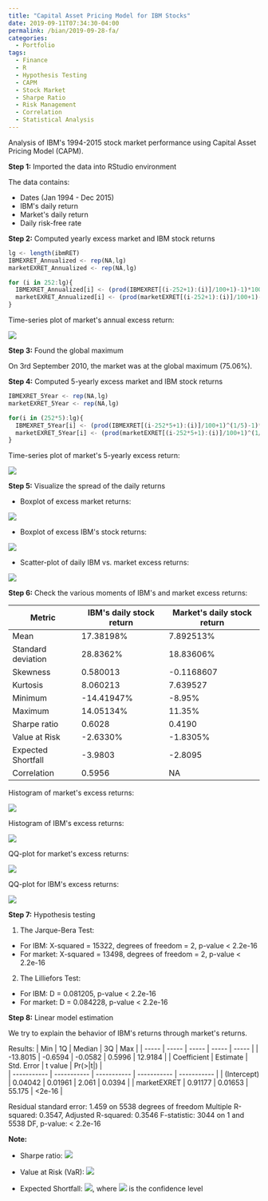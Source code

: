 ```yaml
---
title: "Capital Asset Pricing Model for IBM Stocks"
date: 2019-09-11T07:34:30-04:00
permalink: /bian/2019-09-28-fa/
categories:
  - Portfolio
tags:
  - Finance
  - R
  - Hypothesis Testing
  - CAPM
  - Stock Market
  - Sharpe Ratio
  - Risk Management
  - Correlation
  - Statistical Analysis
---
```

Analysis of IBM's 1994-2015 stock market performance using Capital Asset Pricing Model (CAPM).

**Step 1:** Imported the data into RStudio environment

The data contains:
- Dates (Jan 1994 - Dec 2015)
- IBM's daily return
- Market's daily return
- Daily risk-free rate

**Step 2:** Computed yearly excess market and IBM stock returns
```javascript
lg <- length(ibmRET)
IBMEXRET_Annualized <- rep(NA,lg)
marketEXRET_Annualized <- rep(NA,lg)

for (i in 252:lg){
  IBMEXRET_Annualized[i] <- (prod(IBMEXRET[(i-252+1):(i)]/100+1)-1)*100 # Daily excess IBM returns
  marketEXRET_Annualized[i] <- (prod(marketEXRET[(i-252+1):(i)]/100+1)-1)*100 # Daily excess Market Returns
} 
```
Time-series plot of market's annual excess return:

<img src="/assets/images/financial-analytics/Case1_marketEXRET_Annualized.jpeg?raw=true"/>

**Step 3:** Found the global maximum

On 3rd September 2010, the market was at the global maximum (75.06%).

**Step 4:** Computed 5-yearly excess market and IBM stock returns
```javascript
IBMEXRET_5Year <- rep(NA,lg)
marketEXRET_5Year <- rep(NA,lg)

for(i in (252*5):lg){
  IBMEXRET_5Year[i] <- (prod(IBMEXRET[(i-252*5+1):(i)]/100+1)^(1/5)-1)*100 # Five-year IBM excess returns
  marketEXRET_5Year[i] <- (prod(marketEXRET[(i-252*5+1):(i)]/100+1)^(1/5)-1)*100 # Five-year Market excess returns
}
```
Time-series plot of market's 5-yearly excess return:

<img src="/assets/images/financial-analytics/Case1_marketEXRET_5Year.jpeg?raw=true"/>

**Step 5:** Visualize the spread of the daily returns

- Boxplot of excess market returns:

<img src="/assets/images/financial-analytics/Daily_Market_Excess_Returns_Percentage_Boxplot.jpeg?raw=true"/>

- Boxplot of excess IBM's stock returns:

<img src="/assets/images/financial-analytics/Daily_IBM_Excess_Returns_Percentage_Boxplot.jpeg?raw=true"/>

- Scatter-plot of daily IBM vs. market excess returns:

<img src="/assets/images/financial-analytics/Scatter_Plots_Stock_Returns.jpeg?raw=true"/>

**Step 6:** Check the various moments of IBM's and market excess returns:

| Metric | IBM's daily stock return | Market's daily stock return |
| --------------- | --------------- | --------------- |
| Mean | 17.38198% | 7.892513% |
| Standard deviation | 28.8362% | 18.83606% |
| Skewness | 0.580013 | -0.1168607 |
| Kurtosis | 8.060213 | 7.639527 |
| Minimum | -14.41947% | -8.95% |
| Maximum | 14.05134% | 11.35% |
| Sharpe ratio | 0.6028 | 0.4190 |
| Value at Risk | -2.6330% | -1.8305% |
| Expected Shortfall | -3.9803 | -2.8095 |
| Correlation | 0.5956 | NA |

Histogram of market's excess returns:

<img src="/assets/images/financial-analytics/Case1_histmarketEXERT.jpeg?raw=true"/>

Histogram of IBM's excess returns:

<img src="/assets/images/financial-analytics/Case1_histIBMEXRET.jpeg?raw=true"/>

QQ-plot for market's excess returns:

<img src="/assets/images/financial-analytics/Case1_QQmarketEXRET.jpeg?raw=true"/>

QQ-plot for IBM's excess returns:

<img src="/assets/images/financial-analytics/Case1_QQIBMEXRET.jpeg?raw=true"/>

**Step 7:** Hypothesis testing

1. The Jarque-Bera Test:
  - For IBM: X-squared = 15322, degrees of freedom = 2, p-value < 2.2e-16
  - For market: X-squared = 13498, degrees of freedom = 2, p-value < 2.2e-16

2. The Lilliefors Test:
  - For IBM: D = 0.081205, p-value < 2.2e-16
  - For market: D = 0.084228, p-value < 2.2e-16
  
**Step 8:** Linear model estimation

We try to explain the behavior of IBM's returns through market's returns.

Results:
| Min | 1Q | Median | 3Q | Max |
| ----- | ----- | ----- | ----- | ----- | 
| -13.8015 | -0.6594 | -0.0582 | 0.5996 | 12.9184 | 
| Coefficient | Estimate | Std. Error | t value | Pr(>|t|) |  
| ----------- | ----------- | ----------- | ----------- | ----------- |
| (Intercept) | 0.04042 | 0.01961 | 2.061 | 0.0394 |
| marketEXRET | 0.91177 | 0.01653 | 55.175 | <2e-16 |

Residual standard error: 1.459 on 5538 degrees of freedom
Multiple R-squared:  0.3547,	Adjusted R-squared:  0.3546 
F-statistic:  3044 on 1 and 5538 DF,  p-value: < 2.2e-16

**Note:**

- Sharpe ratio: <img src="https://latex.codecogs.com/gif.latex?S_a=\frac{E[R_a-R_b]}{\sigma_a}=\frac{E[R_a-R_b]}{\sqrt{\mathrm{var}[R_a-R_b]}}"/>

- Value at Risk (VaR): <img src="https://latex.codecogs.com/gif.latex?VaR_{\alpha}(X)=-\inf\{x{\in}{\mathbb{R}}:F_{X}(x)>{\alpha}\}=F_{Y}^{-1}(1-\alpha)"/>

- Expected Shortfall: <img src="https://latex.codecogs.com/gif.latex?ES_a=-\frac{1}{\alpha}\int_{0}^{\alpha}VaR_{\gamma}(X)\,d\gamma=-\frac{1}{\alpha}\left(E[X1_{(X{\leq{x_{\alpha}}})}]+x_{\alpha}(\alpha-P[X{\leq{x_{\alpha}}}])\right)"/>, where <img src="https://latex.codecogs.com/gif.latex?\alpha"/> is the confidence level
